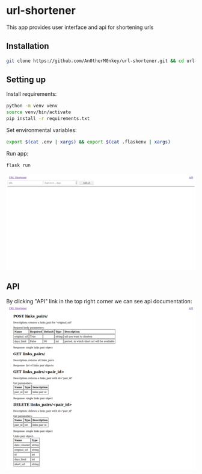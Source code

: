 # url-shortener
This app provides user interface and api for shortening urls

## Installation
```bash
git clone https://github.com/An0therM0nkey/url-shortener.git && cd url-shortener
```

## Setting up
Install requirements:
```bash
python -m venv venv
source venv/bin/activate
pip install -r requirements.txt
```
Set environmental variables:
```bash
export $(cat .env | xargs) && export $(cat .flaskenv | xargs)
```
Run app:
```bash
flask run
```
<kbd>![](/screenshots/main_page.png)</kbd>

## API
By clicking "API" link in the top right corner we can see api documentation:
<kbd>![](/screenshots/api_root.png)<kbd>
